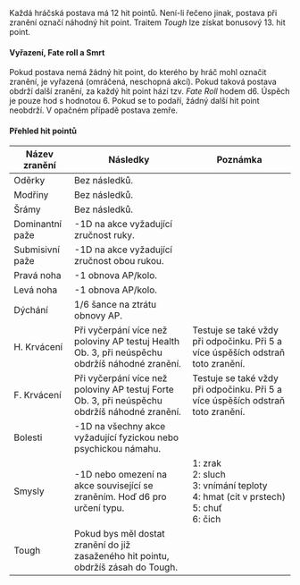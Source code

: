 Každá hráčská postava má 12 hit pointů. Není-li řečeno jinak, postava při zranění označí náhodný hit point. Traitem *Tough* lze získat bonusový 13. hit point. 
#### Vyřazení, Fate roll a Smrt
Pokud postava nemá žádný hit point, do kterého by hráč mohl označit zranění, je vyřazená (omráčená, neschopná akcí).
Pokud taková postava obdrží další zranění, za každý hit point hází tzv. *Fate Roll* hodem d6. Úspěch je pouze hod s hodnotou 6. Pokud se to podaří, žádný další hit point neobdrží. V opačném případě postava zemře. 
#### Přehled hit pointů

| Název zranění   | Následky                                                                                       | Poznámka                                                                                   |
| --------------- | ---------------------------------------------------------------------------------------------- | ------------------------------------------------------------------------------------------ |
| Oděrky          | Bez následků.                                                                                  |                                                                                            |
| Modřiny         | Bez následků.                                                                                  |                                                                                            |
| Šrámy           | Bez následků.                                                                                  |                                                                                            |
| Dominantní paže | -1D na akce vyžadující zručnost ruky.                                                          |                                                                                            |
| Submisivní paže | -1D na akce vyžadující zručnost obou rukou.                                                    |                                                                                            |
| Pravá noha      | -1 obnova AP/kolo.                                                                             |                                                                                            |
| Levá noha       | -1 obnova AP/kolo.                                                                             |                                                                                            |
| Dýchání         | 1/6 šance na ztrátu obnovy AP.                                                                 |                                                                                            |
| H. Krvácení     | Při vyčerpání více než poloviny AP testuj Health Ob. 3, při neúspěchu obdržíš náhodné zranění. | Testuje se také vždy při odpočinku. Při 5 a více úspěších odstraň toto zranění.            |
| F. Krvácení     | Při vyčerpání více než poloviny AP testuj Forte Ob. 3, při neúspěchu obdržíš náhodné zranění.  | Testuje se také vždy při odpočinku. Při 5 a více úspěších odstraň toto zranění.            |
| Bolesti         | -1D na všechny akce vyžadující fyzickou nebo psychickou námahu.                                |                                                                                            |
| Smysly          | -1D nebo omezení na akce související se zraněním. Hoď d6 pro určení typu.                      | 1: zrak<br>2: sluch<br>3: vnímání teploty<br>4: hmat (cit v prstech)<br>5: chuť<br>6: čich |
| Tough           | Pokud bys měl dostat zranění do již zasaženého hit pointu, obdržíš zásah do Tough.             |                                                                                            |
